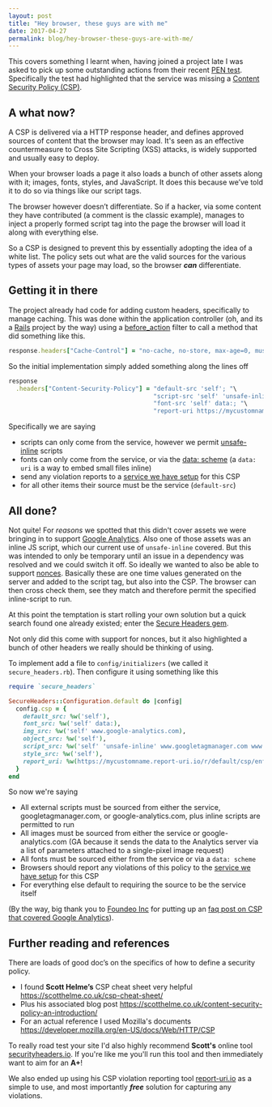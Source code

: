 ```yaml
---
layout: post
title: "Hey browser, these guys are with me"
date: 2017-04-27
permalink: blog/hey-browser-these-guys-are-with-me/
---
```


This covers something I learnt when, having joined a project late I was asked to pick up some outstanding actions from their recent [PEN test](https://en.wikipedia.org/wiki/Penetration_test). Specifically the test had highlighted that the service was missing a [Content Security Policy (CSP)](https://developer.mozilla.org/en-US/docs/Web/HTTP/CSP).

## A what now?

A CSP is delivered via a HTTP response header, and defines approved sources of content that the browser may load. It's seen as an effective countermeasure to Cross Site Scripting (XSS) attacks, is widely supported and usually easy to deploy.

When your browser loads a page it also loads a bunch of other assets along with it; images, fonts, styles, and JavaScript. It does this because we’ve told it to do so via things like our script tags.

The browser however doesn’t differentiate. So if a hacker, via some content they have contributed (a comment is the classic example), manages to inject a properly formed script tag into the page the browser will load it along with everything else.

So a CSP is designed to prevent this by essentially adopting the idea of a white list. The policy sets out what are the valid sources for the various types of assets your page may load, so the browser ***can*** differentiate.

## Getting it in there

The project already had code for adding custom headers, specifically to manage caching. This was done within the application controller (oh, and its a [Rails](http://rubyonrails.org/) project by the way) using a [before_action](http://guides.rubyonrails.org/action_controller_overview.html#filters) filter to call a method that did something like this.

```ruby
response.headers["Cache-Control"] = "no-cache, no-store, max-age=0, must-revalidate, private"
```

So the initial implementation simply added something along the lines off

```ruby
response
  .headers["Content-Security-Policy"] = "default-src 'self'; "\
                                        "script-src 'self' 'unsafe-inline'; "\
                                        "font-src 'self' data:; "\
                                        "report-uri https://mycustomname.report-uri.io/r/default/csp/enforce"
```

Specifically we are saying

- scripts can only come from the service, however we permit [unsafe-inline](https://developer.mozilla.org/en-US/docs/Web/HTTP/Headers/Content-Security-Policy/script-src#Unsafe_inline_script) scripts
- fonts can only come from the service, or via the [data: scheme](https://developer.mozilla.org/en-US/docs/Web/HTTP/Basics_of_HTTP/Data_URIs) (a `data: uri` is a way to embed small files inline)
- send any violation reports to a [service we have setup](https://report-uri.io/) for this CSP
- for all other items their source must be the service (`default-src`)

## All done?

Not quite! For *reasons* we spotted that this didn't cover assets we were bringing in to support [Google Analytics](https://analytics.google.com). Also one of those assets was an inline JS script, which our current use of `unsafe-inline` covered. But this was intended to only be temporary until an issue in a dependency was resolved and we could switch it off. So ideally we wanted to also be able to support [nonces](https://scotthelme.co.uk/csp-cheat-sheet/#nonces). Basically these are one time values generated on the server and added to the script tag, but also into the CSP. The browser can then cross check them, see they match and therefore permit the specified inline-script to run.

At this point the temptation is start rolling your own solution but a quick search found one already existed; enter the [Secure Headers gem](https://github.com/twitter/secureheaders).

Not only did this come with support for nonces, but it also highlighted a bunch of other headers we really should be thinking of using.

To implement add a file to `config/initializers` (we called it `secure_headers.rb`). Then configure it using something like this

```ruby
require `secure_headers`

SecureHeaders::Configuration.default do |config|
  config.csp = {
    default_src: %w('self'),
    font_src: %w('self' data:),
    img_src: %w('self' www.google-analytics.com),
    object_src: %w('self'),
    script_src: %w('self' 'unsafe-inline' www.googletagmanager.com www.google-analytics.com),
    style_src: %w('self'),
    report_uri: %w(https://mycustomname.report-uri.io/r/default/csp/enforce)
  }
end
```

So now we're saying

- All external scripts must be sourced from either the service, googletagmanager.com, or google-analytics.com, plus inline scripts are permitted to run
- All images must be sourced from either the service or google-analytics.com (GA because it sends the data to the Analytics server via a list of parameters attached to a single-pixel image request)
- All fonts must be sourced either from the service or via a `data: scheme`
- Browsers should report any violations of this policy to the [service we have setup](https://report-uri.io/) for this CSP
- For everything else default to requiring the source to be the service itself

(By the way, big thank you to [Foundeo Inc](https://foundeo.com/) for putting up an [faq post on CSP that covered Google Analytics](https://content-security-policy.com/faq/)).

## Further reading and references

There are loads of good doc’s on the specifics of how to define a security policy.

- I found **Scott Helme’s** CSP cheat sheet very helpful <https://scotthelme.co.uk/csp-cheat-sheet/>
- Plus his associated blog post <https://scotthelme.co.uk/content-security-policy-an-introduction/>
- For an actual reference I used Mozilla's documents <https://developer.mozilla.org/en-US/docs/Web/HTTP/CSP>

To really road test your site I'd also highly recommend **Scott's** online tool [securityheaders.io](https://securityheaders.io/). If you're like me you'll run this tool and then immediately want to aim for an **A+**!

We also ended up using his CSP violation reporting tool [report-uri.io](https://report-uri.io/) as a simple to use, and most importantly ***free*** solution for capturing any violations.
